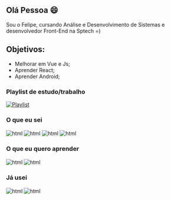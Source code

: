 ## Olá Pessoa 😄
Sou o Felipe, cursando Análise e Desenvolvimento de Sistemas e desenvolvedor Front-End na Sptech =)

## Objetivos:
- Melhorar em Vue e Js;
- Aprender React;
- Aprender Android;

### Playlist de estudo/trabalho
[![Playlist](https://img.shields.io/badge/Spotify-1ED760?&style=for-the-badge&logo=spotify&logoColor=white)](https://open.spotify.com/playlist/3gT5aUlybOmmSF9uebjSch?si=b51d39ad9c1347a4)

### O que eu sei
<div style="display: inline_block">
    <img align="center" alt="html" src="https://img.shields.io/badge/HTML5-E34F26?style=for-the-badge&logo=html5&logoColor=white"/>
    <img align="center" alt="html" src="https://img.shields.io/badge/CSS3-1572B6?style=for-the-badge&logo=css3&logoColor=white"/>
    <img align="center" alt="html" src="https://img.shields.io/badge/JavaScript-F7DF1E?style=for-the-badge&logo=javascript&logoColor=black"/>
    <img align="center" alt="html" src="https://img.shields.io/badge/Vue.js-35495E?style=for-the-badge&logo=vue.js&logoColor=4FC08D"/>
</div>

### O que eu quero aprender
<div style="display: inline_block">
    <img align="center" alt="html" src="https://img.shields.io/badge/React-20232A?style=for-the-badge&logo=react&logoColor=61DAFB"/>
    <img align="center" alt="html" src="https://img.shields.io/badge/Android-3DDC84?style=for-the-badge&logo=android&logoColor=white"/>
</div>

### Já usei
<div style="display: inline_block">
    <img align="center" alt="html" src="https://img.shields.io/badge/Java-ED8B00?style=for-the-badge&logo=java&logoColor=white"/>
    <img align="center" alt="html" src="https://img.shields.io/badge/Spring-6DB33F?style=for-the-badge&logo=spring&logoColor=white"/>
</div>
